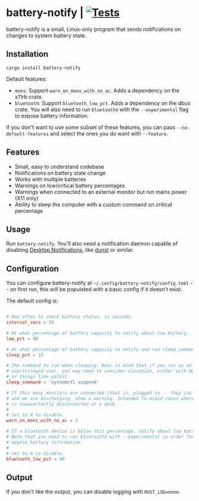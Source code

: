 # battery-notify | [![Tests](https://img.shields.io/github/actions/workflow/status/cdown/battery-notify/ci.yml?branch=master)](https://github.com/cdown/battery-notify/actions?query=branch%3Amaster)

battery-notify is a small, Linux-only program that sends notifications on
changes to system battery state.

## Installation

    cargo install battery-notify

Default features:

- `mons`: Support `warn_on_mons_with_no_ac`. Adds a dependency on the x11rb
  crate.
- `bluetooth`: Support `bluetooth_low_pct`. Adds a dependency on the dbus
  crate. You will also need to run `bluetoothd` with the `--experimental` flag
  to expose battery information.

If you don't want to use some subset of these features, you can pass
`--no-default-features` and select the ones you do want with `--feature`.

## Features

- Small, easy to understand codebase
- Notifications on battery state change
- Works with multiple batteries
- Warnings on low/critical battery percentages
- Warnings when connected to an external monitor but not mains power (X11 only)
- Ability to sleep the computer with a custom command on critical percentage

## Usage

Run `battery-notify`. You'll also need a notification daemon capable of
disabling [Desktop Notifications][], like
[dunst](https://github.com/dunst-project/dunst) or similar.

## Configuration

You can configure battery-notify at `~/.config/battery-notify/config.toml` --
on first run, this will be populated with a basic config if it doesn't exist.

The default config is:

```toml

# How often to check battery status, in seconds.
interval_secs = 30

# At what percentage of battery capacity to notify about low battery.
low_pct = 40

# At what percentage of battery capacity to notify and run sleep_command.
sleep_pct = 15

# The command to run when sleeping. Bear in mind that if you run as an
# unprivileged user, you may need to consider elevation, either with NOPASSWD
# or things like polkit.
sleep_command = 'systemctl suspend'

# If this many monitors are connected (that is, plugged in -- they can be off)
# and we are discharging, show a warning. Intended to avoid cases where power
# is inadvertently disconnected at a desk.
#
# Set to 0 to disable.
warn_on_mons_with_no_ac = 2

# If a bluetooth device is below this percentage, notify about low battery.
# Note that you need to run bluetoothd with --experimental in order for it to
# expose battery information.
#
# Set to 0 to disable.
bluetooth_low_pct = 40
```

## Output

If you don't like the output, you can disable logging with `RUST_LOG=none`.

[Desktop Notifications]: https://specifications.freedesktop.org/notification-spec/latest/
